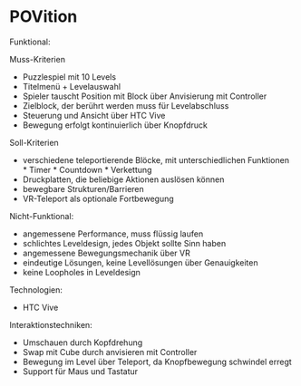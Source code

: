 # POVition

Funktional:

Muss-Kriterien

- Puzzlespiel mit 10 Levels
- Titelmenü + Levelauswahl
- Spieler tauscht Position mit Block über Anvisierung mit Controller
- Zielblock, der berührt werden muss für Levelabschluss
- Steuerung und Ansicht über HTC Vive
- Bewegung erfolgt kontinuierlich über Knopfdruck

Soll-Kriterien

- verschiedene teleportierende Blöcke, mit unterschiedlichen Funktionen
       * Timer
       * Countdown
       * Verkettung
- Druckplatten, die beliebige Aktionen auslösen können
- bewegbare Strukturen/Barrieren
- VR-Teleport als optionale Fortbewegung

Nicht-Funktional:
- angemessene Performance, muss flüssig laufen
- schlichtes Leveldesign, jedes Objekt sollte Sinn haben
- angemessene Bewegungsmechanik über VR
- eindeutige Lösungen, keine Levellösungen über Genauigkeiten
- keine Loopholes in Leveldesign

Technologien:
- HTC Vive

Interaktionstechniken:
- Umschauen durch Kopfdrehung
- Swap mit Cube durch anvisieren mit Controller
- Bewegung im Level über Teleport, da Knopfbewegung schwindel erregt
- Support für Maus und Tastatur
